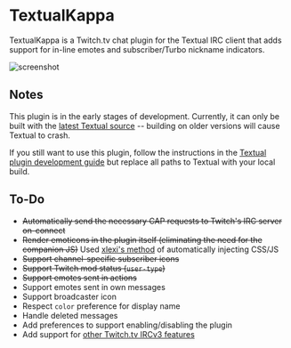 # TextualKappa
TextualKappa is a Twitch.tv chat plugin for the Textual IRC client that adds support for in-line emotes and subscriber/Turbo nickname indicators.

![screenshot](http://sarabine.com/i/Screen%20Shot%202015-11-11%20at%209.28.29%20PM.png)

## Notes
This plugin is in the early stages of development. Currently, it can only be built with the [latest Textual source](https://github.com/Codeux-Software/Textual) -- building on older versions will cause Textual to crash.

If you still want to use this plugin, follow the instructions in the [Textual plugin development guide](https://www.codeux.com/textual/help/private/wiki-content/Writing-Plugins%3A-Basic-Tutorial/document.pdf) but replace all paths to Textual with your local build.

## To-Do
- ~~Automatically send the necessary CAP requests to Twitch's IRC server on-connect~~
- ~~Render emoticons in the plugin itself (eliminating the need for the companion JS)~~ Used [xlexi's method](https://github.com/xlexi/Textual-Inline-Media) of automatically injecting CSS/JS
- ~~Support channel-specific subscriber icons~~
- ~~Support Twitch mod status (`user-type`)~~
- ~~Support emotes sent in actions~~
- Support emotes sent in own messages
- Support broadcaster icon
- Respect `color` preference for display name
- Handle deleted messages
- Add preferences to support enabling/disabling the plugin
- Add support for [other Twitch.tv IRCv3 features](https://github.com/justintv/Twitch-API/blob/master/IRC.md)
